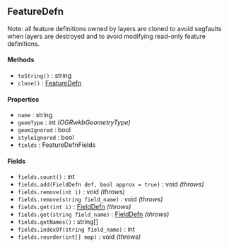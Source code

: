 ## FeatureDefn

Note: all feature definitions owned by layers are cloned to avoid segfaults when layers are destroyed and to avoid modifying read-only feature definitions.

#### Methods

- `toString()` : string
- `clone()` : [FeatureDefn](featuredefn.md)

#### Properties

- `name` : string
- `geomType` : int *(OGRwkbGeometryType)*
- `geomIgnored` : bool
- `styleIgnored` : bool
- `fields` : FeatureDefnFields

#### Fields

- `fields.count()` : int
- `fields.add(FieldDefn def, bool approx = true)` : void *(throws)*
- `fields.remove(int i)` : void *(throws)*
- `fields.remove(string field_name)` : void *(throws)*
- `fields.get(int i)` : [FieldDefn](fielddefn.md) *(throws)*
- `fields.get(string field_name)` : [FieldDefn](fielddefn.md) *(throws)*
- `fields.getNames()` : string[]
- `fields.indexOf(string field_name)` : int
- `fields.reorder(int[] map)` : void *(throws)*